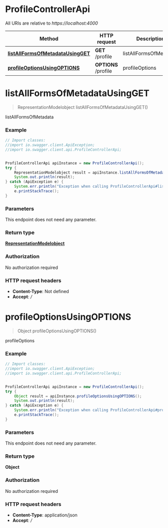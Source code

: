 # ProfileControllerApi

All URIs are relative to *https://localhost:4000*

Method | HTTP request | Description
------------- | ------------- | -------------
[**listAllFormsOfMetadataUsingGET**](ProfileControllerApi.md#listAllFormsOfMetadataUsingGET) | **GET** /profile | listAllFormsOfMetadata
[**profileOptionsUsingOPTIONS**](ProfileControllerApi.md#profileOptionsUsingOPTIONS) | **OPTIONS** /profile | profileOptions


<a name="listAllFormsOfMetadataUsingGET"></a>
# **listAllFormsOfMetadataUsingGET**
> RepresentationModelobject listAllFormsOfMetadataUsingGET()

listAllFormsOfMetadata

### Example
```java
// Import classes:
//import io.swagger.client.ApiException;
//import io.swagger.client.api.ProfileControllerApi;


ProfileControllerApi apiInstance = new ProfileControllerApi();
try {
    RepresentationModelobject result = apiInstance.listAllFormsOfMetadataUsingGET();
    System.out.println(result);
} catch (ApiException e) {
    System.err.println("Exception when calling ProfileControllerApi#listAllFormsOfMetadataUsingGET");
    e.printStackTrace();
}
```

### Parameters
This endpoint does not need any parameter.

### Return type

[**RepresentationModelobject**](RepresentationModelobject.md)

### Authorization

No authorization required

### HTTP request headers

 - **Content-Type**: Not defined
 - **Accept**: */*

<a name="profileOptionsUsingOPTIONS"></a>
# **profileOptionsUsingOPTIONS**
> Object profileOptionsUsingOPTIONS()

profileOptions

### Example
```java
// Import classes:
//import io.swagger.client.ApiException;
//import io.swagger.client.api.ProfileControllerApi;


ProfileControllerApi apiInstance = new ProfileControllerApi();
try {
    Object result = apiInstance.profileOptionsUsingOPTIONS();
    System.out.println(result);
} catch (ApiException e) {
    System.err.println("Exception when calling ProfileControllerApi#profileOptionsUsingOPTIONS");
    e.printStackTrace();
}
```

### Parameters
This endpoint does not need any parameter.

### Return type

**Object**

### Authorization

No authorization required

### HTTP request headers

 - **Content-Type**: application/json
 - **Accept**: */*

